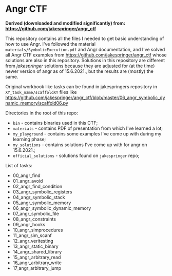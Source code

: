 # Angr CTF

**Derived (downloaded and modified significantly) from: https://github.com/jakespringer/angr_ctf**

This repository contains all the files I needed to get basic understanding of how to use Angr. I've followed the material `materials/SymbolicExecution.pdf` and Angr documentation, and I've solved all Angr CTF examples from https://github.com/jakespringer/angr_ctf whose solutions are also in this repository. Solutions in this repository are different from _jakespringer_ solutions because they are adjusted for (at the time) newer version of angr as of 15.6.2021., but the results are (mostly) the same.

Original workbook like tasks can be found in jakespringers repository in `XY_task_name/scaffoldXY` files like  https://github.com/jakespringer/angr_ctf/blob/master/06_angr_symbolic_dynamic_memory/scaffold06.py

Directories in the root of this repo:
 - `bin` - contains binaries used in this CTF;
 - `materials` - contains PDF of presentation from which I've learned a lot;
 - `my_playground` - contains some examples I've come up with during my learning phase;
 - `my_solutions` - contains solutions I've come up with for angr on 15.6.2021.;
 - `official_solutions` - solutions found on `jakespringer` repo;


List of tasks:
 - 00_angr_find
 - 01_angr_avoid
 - 02_angr_find_condition
 - 03_angr_symbolic_registers
 - 04_angr_symbolic_stack
 - 05_angr_symbolic_memory
 - 06_angr_symbolic_dynamic_memory
 - 07_angr_symbolic_file
 - 08_angr_constraints
 - 09_angr_hooks
 - 10_angr_simprocedures
 - 11_angr_sim_scanf
 - 12_angr_veritesting
 - 13_angr_static_binary
 - 14_angr_shared_library
 - 15_angr_arbitrary_read
 - 16_angr_arbitrary_write
 - 17_angr_arbitrary_jump
